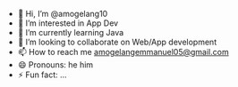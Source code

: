 - 👋 Hi, I’m @amogelang10
- 👀 I’m interested in App Dev
- 🌱 I’m currently learning Java
- 💞️ I’m looking to collaborate on Web/App development
- 📫 How to reach me amogelangemmanuel05@gmail.com
- 😄 Pronouns: he him
- ⚡ Fun fact: ...

<!---
amogelang10/amogelang10 is a ✨ special ✨ repository because its `README.md` (this file) appears on your GitHub profile.
You can click the Preview link to take a look at your changes.
--->
